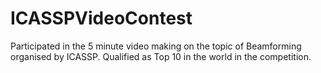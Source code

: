 # ICASSPVideoContest
Participated in the 5 minute video making on the topic of Beamforming organised by ICASSP.
Qualified as Top 10 in the world in the competition.
